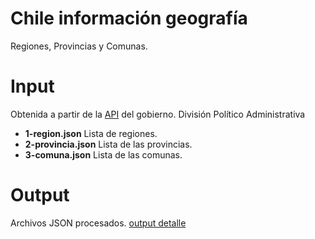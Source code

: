 # Chile información geografía

Regiones, Provincias y Comunas. 

# Input

Obtenida a partir de la [API](https://apis.digital.gob.cl/dpa/) del gobierno. División Político Administrativa

- **1-region.json**     Lista de regiones.
- **2-provincia.json**  Lista de las provincias.
- **3-comuna.json**     Lista de las comunas.

# Output

Archivos JSON procesados. [output detalle](https://github.com/Norero/Chile-data_geografia/tree/main/output#output)
